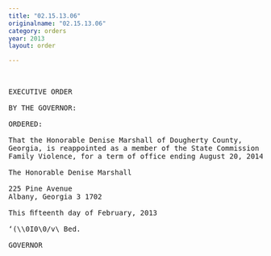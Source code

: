 ```yaml
---
title: "02.15.13.06"
originalname: "02.15.13.06"
category: orders
year: 2013
layout: order

---
```

<pre>
 

EXECUTIVE ORDER

BY THE GOVERNOR:

ORDERED:

That the Honorable Denise Marshall of Dougherty County,
Georgia, is reappointed as a member of the State Commission on
Family Violence, for a term of office ending August 20, 2014.

The Honorable Denise Marshall

225 Pine Avenue
Albany, Georgia 3 1702

This ﬁfteenth day of February, 2013

‘(\\0I0\0/v\ Bed.

GOVERNOR

</pre>

